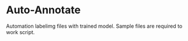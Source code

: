 # Auto-Annotate
Automation labelimg files with trained model.
Sample files are required to work script.
